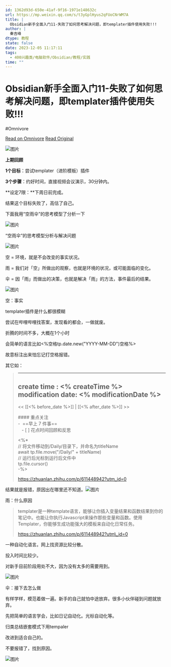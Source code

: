 ```yaml
---
id: 1362d93d-650e-41af-9f16-1971e148632c
url: https://mp.weixin.qq.com/s/t3yGplHyus2qFUoCNrWM7A
title: |
  Obsidian新手全面入门11-失败了如何思考解决问题，即templater插件使用失败!!!
author: |
  秦吉峰
dtype: 教程
state: false
date: 2023-12-05 11:17:11
tags:
  - 400兴趣类/电脑软件/Obsidian/教程/实践
time: ""
---
```



# Obsidian新手全面入门11-失败了如何思考解决问题，即templater插件使用失败!!!
#Omnivore

[Read on Omnivore](https://omnivore.app/me/https-mp-weixin-qq-com-s-t-3-y-gpl-hyus-2-q-f-uo-c-nr-wm-7-a-18c37fa8dd6)
[Read Original](https://mp.weixin.qq.com/s/t3yGplHyus2qFUoCNrWM7A)

![图片](https://proxy-prod.omnivore-image-cache.app/0x0,sgtDOdQTvUa-L3sLZ5H-8QG1q-NLYS-qR2ccTZRIF4vs/https://mmbiz.qpic.cn/mmbiz_png/MjrkNy7Zz9vaSL7QyN9SH9nhxf13poUiadqnZ9yu4YNG7IkOicc2ibvof08QYoaFmPgh9LZdzic9kFPSsicOw89pr6A/640?wx_fmt=png)

**上期回顾**

**1个目标**：尝试templater（进阶模板）插件  

**3个步骤**：约好时间，直接视频会议演示，30分钟内。

**设定7限：**下周日前完成。

结果这个目标失败了，高估了自己。

下面我用“空雨伞”的思考模型了分析一下

![图片](https://proxy-prod.omnivore-image-cache.app/0x0,sf3GTZTt1ce997B67T9ObpUem1DKbCARoemaGK8sZ3Yo/https://mmbiz.qpic.cn/mmbiz_png/MjrkNy7Zz9vaSL7QyN9SH9nhxf13poUiarW9drW8qtISKQuWpxPKZbu516ib5jBXhvVVHsPKVkP83fV9gDJtq2lA/640?wx_fmt=png)

“空雨伞”的思考模型分析与解决问题  

![图片](https://proxy-prod.omnivore-image-cache.app/0x0,sDreBvc5dQbIsNyyLc5khwXQvIvX8wBo8lJ0WV9SENwk/https://mmbiz.qpic.cn/sz_mmbiz_jpg/MjrkNy7Zz9t6uLTjWZE1r0Pe7oKCO1hwAR2kcnnpiatP5pPibSEs0iazDJaewZlVlvOibQiaaoEibam6oHSUn0BqD4ibA/640?wx_fmt=jpeg)  

空 = 环境，就是不会改变的事实状况。

雨 = 我们对「空」所做出的观察，也就是环境的状况，或可能面临的变化。

伞 = 因「雨」而做出的决策，也就是解决「雨」的方法，事件最后的结果。 

![图片](https://proxy-prod.omnivore-image-cache.app/0x0,skrQWemcSprRPKiCTWq3hYC5wS71Fcl8x5k1O7YX_Kg0/https://mmbiz.qpic.cn/mmbiz_png/MjrkNy7Zz9vaSL7QyN9SH9nhxf13poUiaJJc7JNUwPPibYQJdJT15T9x9VLXOZNcs4InPdK9c0vhqTFF3VEwW3ibA/640?wx_fmt=png)

空：事实  

templater插件是什么都很模糊

尝试在哔哩哔哩找答案，发现看的都会，一做就废。  

折腾的时间不多，大概在1个小时  

会简单的语言比如<%空格tp.date.new("YYYY-MM-DD")空格%>

故意标注出来怕忘记打空格报错。

其它如：

> ---  
> create time : <% createTime %>  
> modification date: <% modificationDate %>  
> ---
> 
> << [[<% before_date %>]] | [[<% after_date %>]] >>
> 
> #### 重点关注  
> -  ==早上 7 件事==  
>    - [ ] 花点时间回顾和反思
> 
> <%*  
> // 将文件移动到/Daily/目录下，并命名为titleName  
> await tp.file.move("/Daily/" + titleName)  
> // 运行后光标到运行后文件中  
> tp.file.cursor()  
> -%>
> 
> https://zhuanlan.zhihu.com/p/611448942?utm_id=0

结果就是报错，原因出在哪里还不知道。![图片](https://proxy-prod.omnivore-image-cache.app/0x0,sDVw4e5MLoNL0N6qxdr3I682xijNRw8DRJFCxKXlwYp0/https://mmbiz.qpic.cn/mmbiz_png/MjrkNy7Zz9vaSL7QyN9SH9nhxf13poUiaIREZNkBwwT41JH8PmVCeIJcwVRAoAVdpKInqRJOPxBiblm2ibaia9t4jw/640?wx_fmt=png)

雨：什么原因  

> templater是一种template语言，能够让你插入变量结果和函数结果到你的笔记中。也能让你执行Javascript来操作那些变量和函数。使用Templater，你能够生成功能强大的模板来自动化日常任务。
> 
> https://zhuanlan.zhihu.com/p/611448942?utm\_id=0

一种自动化语言。网上找资源比较分散。  

投入时间比较少。  

对新手目前阶段用处不大，因为没有太多的需要用到。  

![图片](https://proxy-prod.omnivore-image-cache.app/0x0,sh-1UrsWRbKm8xQU1Hp5qZ0sjVmnTgf-TfHgTepVINVQ/https://mmbiz.qpic.cn/mmbiz_png/MjrkNy7Zz9vaSL7QyN9SH9nhxf13poUiam7YUB76yI32wCl1IPRwvUHC1FoD4Q4AwYcpz2SlG5RNUXZeHFztCvA/640?wx_fmt=png)

伞：接下去怎么做

有样学样，模范着做一遍。新手的自己就怕中途放弃。很多小伙伴碰到问题就放弃。

先把简单的语言学会，比如日记自动化。光标自动化等。

归类总结嵌套模式下用tempaler  

改进到适合自己的。  

不要报错了，找到原因。  

![图片](https://proxy-prod.omnivore-image-cache.app/0x0,sVfV_jm94fF601aamgTacGFPldV8KI9DAeZKUNc0lEGc/https://mmbiz.qpic.cn/sz_mmbiz_jpg/MjrkNy7Zz9t6uLTjWZE1r0Pe7oKCO1hwmpHL3oibnYAhIjAATQod1OmPwOpDX6F8iarrSYj7lIX2U3WibqBHomK0A/640?wx_fmt=jpeg&from=appmsg)



